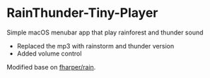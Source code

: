 # RainThunder-Tiny-Player
Simple macOS menubar app that play rainforest and thunder sound

* Replaced the mp3 with rainstorm and thunder version
* Added volume control

Modified base on [fharper/rain](https://github.com/fharper/rain).
